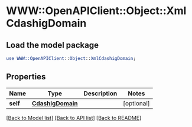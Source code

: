 # WWW::OpenAPIClient::Object::XmlCdashigDomain

## Load the model package
```perl
use WWW::OpenAPIClient::Object::XmlCdashigDomain;
```

## Properties
Name | Type | Description | Notes
------------ | ------------- | ------------- | -------------
**self** | [**CdashigDomain**](CdashigDomain.md) |  | [optional] 

[[Back to Model list]](../README.md#documentation-for-models) [[Back to API list]](../README.md#documentation-for-api-endpoints) [[Back to README]](../README.md)


